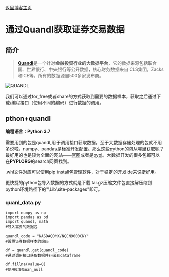 [返回博客主页](https://kawchu.github.io/page_cn)



# **通过Quandl获取证券交易数据**


## 简介

> [**Quandl**](https://www.quandl.com/)是一个针对**金融投资行业的大数据平台**，它的数据来源包括联合国、世界银行、中央银行等公开数据，核心财务数据来自 CLS集团，Zacks和ICE等，所有的数据源自500多家发布商。

![QUANDL](https://www.egouz.com/uploadfile/2017/0919/20170919091540902166.jpg)

我们可以通过for_free或者share的方式获取到需要的数据样本，获取之后通过下载/编程接口（使用不同的编码）进行数据的调用。

## pthon+quandl

**编程语言：Python 3.7**

需要用到的包是quandl,用于调用接口获取数据。至于大数据存储处理的包就不用多说啦，numpy、pandas是标准开发配置。那么这些python的包从哪里获取呢？最好用的也是较为全面的网站——[官网](https://www.quandl.com/tools/python)或者是[pypi](https://pypi.org/search/?q=quandl)。大数据开发的很多包都可以在**PYPI.ORG**的search网页找到。

.whl文件对应可以使用pip install包管理软件，对于稳定的开发ide来说挺好用。

更快捷的python包导入数据的方式就是下载.tar.gz压缩文件包直接解压缩到python环境路径下的"\Lib\site-packages"即可。

### quanl_data.py
```
import numpy as np 
import pandas as pd
import quandl, math
#导入需要的数据包

quandl_code = "NASDAQOMX/NQCN9000CNY"
#设置证券数据样本的编码

df = quandl.get(quandl_code)
#通过调用接口获取数据并存储到dataframe

df.fillna(value=0)
#使用0填充nan_null
```


